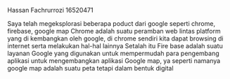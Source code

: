 Hassan Fachrurrozi
16520471

Saya telah megeksplorasi beberapa poduct dari google seperti chrome, firebase, google map
Chrome adalah suatu peramban web lintas platform yang di kembangkan oleh google, di chrome sendiri kita dapat browsing di internet serta melakukan hal-hal lainnya
Setalah itu Fire base adalah suatu layanan Google yang digunakan untuk mempermudah para pengembang aplikasi untuk mengembangkan aplikasi
Google map, ya seperti namanya google map adalah suatu peta tetapi dalam bentuk digital
